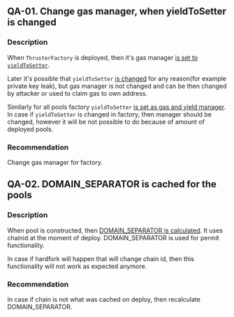 ## QA-01. Change gas manager, when yieldToSetter is changed
### Description
When `ThrusterFactory` is deployed, then it's gas manager [is set to `yieldToSetter`](https://github.com/code-423n4/2024-02-thruster/blob/main/thruster-protocol/thruster-cfmm/contracts/ThrusterFactory.sol#L35C82-L35C96).

Later it's possible that `yieldToSetter` [is changed](https://github.com/code-423n4/2024-02-thruster/blob/main/thruster-protocol/thruster-cfmm/contracts/ThrusterFactory.sol#L68-L73) for any reason(for example private key leak), but gas manager is not changed and can be then changed by attacker or used to claim gas to own address.

Similarly for all pools factory `yieldToSetter` [is set as gas and yield manager](https://github.com/code-423n4/2024-02-thruster/blob/main/thruster-protocol/thruster-cfmm/contracts/ThrusterPair.sol#L79). In case if `yieldToSetter` is changed in factory, then manager should be changed, however it will be not possible to do because of amount of deployed pools.

### Recommendation
Change gas manager for factory.

## QA-02. DOMAIN_SEPARATOR is cached for the pools
### Description
When pool is constructed, then [DOMAIN_SEPARATOR is calculated](https://github.com/code-423n4/2024-02-thruster/blob/main/thruster-protocol/thruster-cfmm/contracts/ThrusterPair.sol#L85-L92). It uses chainid at the moment of deploy. DOMAIN_SEPARATOR is used for permit functionality.

In case if hardfork will happen that will change chain id, then this functionality will not work as expected anymore.

### Recommendation
In case if chain is not what was cached on deploy, then recalculate DOMAIN_SEPARATOR.